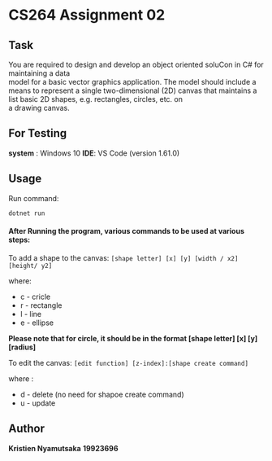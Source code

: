 # CS264 Assignment 02

## Task 

You	 are	 required	 to	 design	 and	 develop	 an	 object	 oriented	 soluCon	 in	 C#	 for	 maintaining	 a	 data	
model	for	a	basic	vector	graphics	application.	The	model	should	include	a	means	to	represent	a	single	two-dimensional	(2D)	canvas	that	maintains	a	list	basic	2D	shapes,	e.g.	rectangles,	circles,	etc.	on	
a	drawing	canvas.	

## For Testing

**system** : Windows 10
**IDE**: VS Code (version 1.61.0)


## Usage

Run command:

```dotnet run```

#### After Running the program, various commands to be used at various steps:

To add a shape to the canvas:
```[shape letter] [x] [y] [width / x2] [height/ y2]```

where:

* c - cricle
* r - rectangle
* l - line
* e - ellipse

**Please note that for circle, it should be in the format [shape letter] [x] [y] [radius]**

To edit the canvas: 
```[edit function] [z-index]:[shape create command]```

where :
* d - delete (no need for shapoe create command)
* u - update

## Author
**Kristien Nyamutsaka**
**19923696**